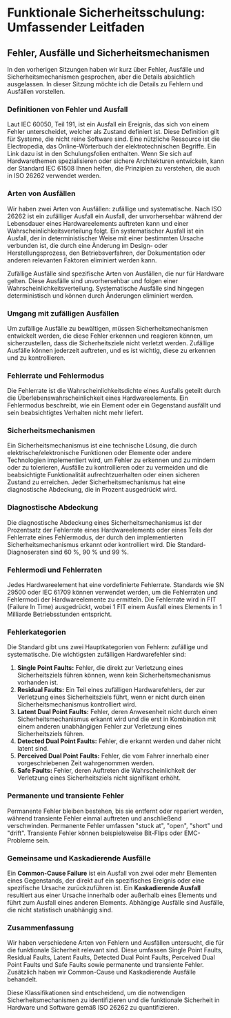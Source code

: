 # Funktionale Sicherheitsschulung: Umfassender Leitfaden

## Fehler, Ausfälle und Sicherheitsmechanismen

In den vorherigen Sitzungen haben wir kurz über Fehler, Ausfälle und Sicherheitsmechanismen gesprochen, aber die Details absichtlich ausgelassen. In dieser Sitzung möchte ich die Details zu Fehlern und Ausfällen vorstellen.

### Definitionen von Fehler und Ausfall

Laut IEC 60050, Teil 191, ist ein Ausfall ein Ereignis, das sich von einem Fehler unterscheidet, welcher als Zustand definiert ist. Diese Definition gilt für Systeme, die nicht reine Software sind. Eine nützliche Ressource ist die Electropedia, das Online-Wörterbuch der elektrotechnischen Begriffe. Ein Link dazu ist in den Schulungsfolien enthalten. Wenn Sie sich auf Hardwarethemen spezialisieren oder sichere Architekturen entwickeln, kann der Standard IEC 61508 Ihnen helfen, die Prinzipien zu verstehen, die auch in ISO 26262 verwendet werden.

### Arten von Ausfällen

Wir haben zwei Arten von Ausfällen: zufällige und systematische. Nach ISO 26262 ist ein zufälliger Ausfall ein Ausfall, der unvorhersehbar während der Lebensdauer eines Hardwareelements auftreten kann und einer Wahrscheinlichkeitsverteilung folgt. Ein systematischer Ausfall ist ein Ausfall, der in deterministischer Weise mit einer bestimmten Ursache verbunden ist, die durch eine Änderung im Design- oder Herstellungsprozess, den Betriebsverfahren, der Dokumentation oder anderen relevanten Faktoren eliminiert werden kann.

Zufällige Ausfälle sind spezifische Arten von Ausfällen, die nur für Hardware gelten. Diese Ausfälle sind unvorhersehbar und folgen einer Wahrscheinlichkeitsverteilung. Systematische Ausfälle sind hingegen deterministisch und können durch Änderungen eliminiert werden.

### Umgang mit zufälligen Ausfällen

Um zufällige Ausfälle zu bewältigen, müssen Sicherheitsmechanismen entwickelt werden, die diese Fehler erkennen und reagieren können, um sicherzustellen, dass die Sicherheitsziele nicht verletzt werden. Zufällige Ausfälle können jederzeit auftreten, und es ist wichtig, diese zu erkennen und zu kontrollieren.

### Fehlerrate und Fehlermodus

Die Fehlerrate ist die Wahrscheinlichkeitsdichte eines Ausfalls geteilt durch die Überlebenswahrscheinlichkeit eines Hardwareelements. Ein Fehlermodus beschreibt, wie ein Element oder ein Gegenstand ausfällt und sein beabsichtigtes Verhalten nicht mehr liefert.

### Sicherheitsmechanismen

Ein Sicherheitsmechanismus ist eine technische Lösung, die durch elektrische/elektronische Funktionen oder Elemente oder andere Technologien implementiert wird, um Fehler zu erkennen und zu mindern oder zu tolerieren, Ausfälle zu kontrollieren oder zu vermeiden und die beabsichtigte Funktionalität aufrechtzuerhalten oder einen sicheren Zustand zu erreichen. Jeder Sicherheitsmechanismus hat eine diagnostische Abdeckung, die in Prozent ausgedrückt wird.

### Diagnostische Abdeckung

Die diagnostische Abdeckung eines Sicherheitsmechanismus ist der Prozentsatz der Fehlerrate eines Hardwareelements oder eines Teils der Fehlerrate eines Fehlermodus, der durch den implementierten Sicherheitsmechanismus erkannt oder kontrolliert wird. Die Standard-Diagnoseraten sind 60 %, 90 % und 99 %.

### Fehlermodi und Fehlerraten

Jedes Hardwareelement hat eine vordefinierte Fehlerrate. Standards wie SN 29500 oder IEC 61709 können verwendet werden, um die Fehlerraten und Fehlermodi der Hardwareelemente zu ermitteln. Die Fehlerrate wird in FIT (Failure In Time) ausgedrückt, wobei 1 FIT einem Ausfall eines Elements in 1 Milliarde Betriebsstunden entspricht.

### Fehlerkategorien

Die Standard gibt uns zwei Hauptkategorien von Fehlern: zufällige und systematische. Die wichtigsten zufälligen Hardwarefehler sind:

1. **Single Point Faults:** Fehler, die direkt zur Verletzung eines Sicherheitsziels führen können, wenn kein Sicherheitsmechanismus vorhanden ist.
2. **Residual Faults:** Ein Teil eines zufälligen Hardwarefehlers, der zur Verletzung eines Sicherheitsziels führt, wenn er nicht durch einen Sicherheitsmechanismus kontrolliert wird.
3. **Latent Dual Point Faults:** Fehler, deren Anwesenheit nicht durch einen Sicherheitsmechanismus erkannt wird und die erst in Kombination mit einem anderen unabhängigen Fehler zur Verletzung eines Sicherheitsziels führen.
4. **Detected Dual Point Faults:** Fehler, die erkannt werden und daher nicht latent sind.
5. **Perceived Dual Point Faults:** Fehler, die vom Fahrer innerhalb einer vorgeschriebenen Zeit wahrgenommen werden.
6. **Safe Faults:** Fehler, deren Auftreten die Wahrscheinlichkeit der Verletzung eines Sicherheitsziels nicht signifikant erhöht.

### Permanente und transiente Fehler

Permanente Fehler bleiben bestehen, bis sie entfernt oder repariert werden, während transiente Fehler einmal auftreten und anschließend verschwinden. Permanente Fehler umfassen "stuck at", "open", "short" und "drift". Transiente Fehler können beispielsweise Bit-Flips oder EMC-Probleme sein.

### Gemeinsame und Kaskadierende Ausfälle

Ein **Common-Cause Failure** ist ein Ausfall von zwei oder mehr Elementen eines Gegenstands, der direkt auf ein spezifisches Ereignis oder eine spezifische Ursache zurückzuführen ist. Ein **Kaskadierende Ausfall** resultiert aus einer Ursache innerhalb oder außerhalb eines Elements und führt zum Ausfall eines anderen Elements. Abhängige Ausfälle sind Ausfälle, die nicht statistisch unabhängig sind.

### Zusammenfassung

Wir haben verschiedene Arten von Fehlern und Ausfällen untersucht, die für die funktionale Sicherheit relevant sind. Diese umfassen Single Point Faults, Residual Faults, Latent Faults, Detected Dual Point Faults, Perceived Dual Point Faults und Safe Faults sowie permanente und transiente Fehler. Zusätzlich haben wir Common-Cause und Kaskadierende Ausfälle behandelt.

Diese Klassifikationen sind entscheidend, um die notwendigen Sicherheitsmechanismen zu identifizieren und die funktionale Sicherheit in Hardware und Software gemäß ISO 26262 zu quantifizieren.
